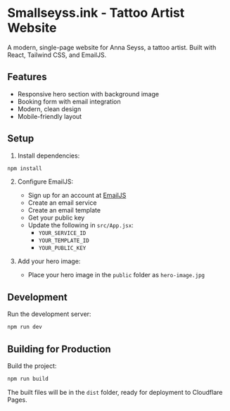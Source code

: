 # Smallseyss.ink - Tattoo Artist Website

A modern, single-page website for Anna Seyss, a tattoo artist. Built with React, Tailwind CSS, and EmailJS.

## Features

- Responsive hero section with background image
- Booking form with email integration
- Modern, clean design
- Mobile-friendly layout

## Setup

1. Install dependencies:
```bash
npm install
```

2. Configure EmailJS:
   - Sign up for an account at [EmailJS](https://www.emailjs.com/)
   - Create an email service
   - Create an email template
   - Get your public key
   - Update the following in `src/App.jsx`:
     - `YOUR_SERVICE_ID`
     - `YOUR_TEMPLATE_ID`
     - `YOUR_PUBLIC_KEY`

3. Add your hero image:
   - Place your hero image in the `public` folder as `hero-image.jpg`

## Development

Run the development server:
```bash
npm run dev
```

## Building for Production

Build the project:
```bash
npm run build
```

The built files will be in the `dist` folder, ready for deployment to Cloudflare Pages.
